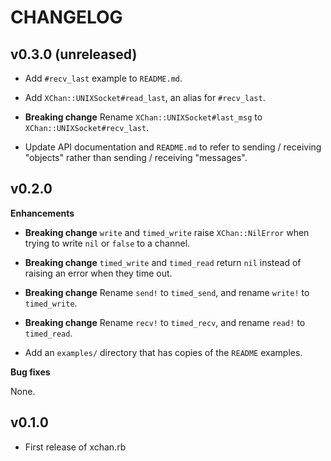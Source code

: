 # CHANGELOG

## v0.3.0 (unreleased)

* Add `#recv_last` example to `README.md`.

* Add `XChan::UNIXSocket#read_last`, an alias for `#recv_last`.

* **Breaking change**
  Rename `XChan::UNIXSocket#last_msg` to `XChan::UNIXSocket#recv_last`.

* Update API documentation and `README.md` to refer to sending / receiving
  "objects" rather than sending / receiving "messages".

## v0.2.0

**Enhancements**

* **Breaking change**
`write` and `timed_write` raise `XChan::NilError` when trying to write
`nil` or `false` to a channel.

* **Breaking change**
`timed_write` and `timed_read` return `nil` instead of raising an error when
they time out.

* **Breaking change**
Rename `send!` to `timed_send`, and rename `write!` to `timed_write`.

* **Breaking change**
Rename `recv!` to `timed_recv`, and rename `read!` to `timed_read`.

* Add an `examples/` directory that has copies of the `README` examples.

**Bug fixes**

None.

## v0.1.0

* First release of xchan.rb
